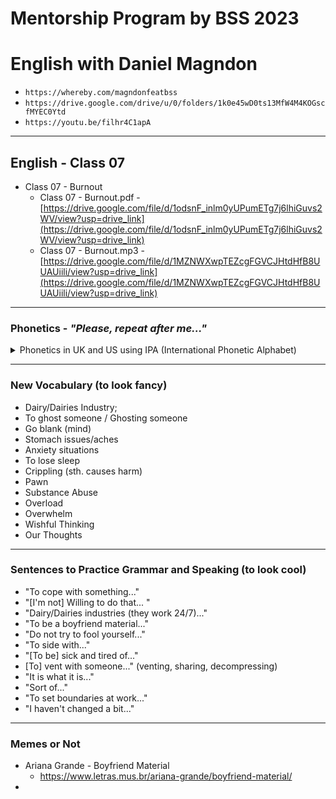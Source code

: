# Mentorship Program by BSS 2023
# English with Daniel Magndon

- ``` https://whereby.com/magndonfeatbss ``` 
- ``` https://drive.google.com/drive/u/0/folders/1k0e45wD0ts13MfW4M4KOGscfMYEC0Ytd ```
- ``` https://youtu.be/filhr4C1apA ```

___

## English - Class 07

- Class 07 - Burnout
  - Class 07 - Burnout.pdf - [https://drive.google.com/file/d/1odsnF_inlm0yUPumETg7j6lhiGuvs2WV/view?usp=drive_link](https://drive.google.com/file/d/1odsnF_inlm0yUPumETg7j6lhiGuvs2WV/view?usp=drive_link)
  - Class 07 - Burnout.mp3 - [https://drive.google.com/file/d/1MZNWXwpTEZcgFGVCJHtdHfB8UUAUiili/view?usp=drive_link](https://drive.google.com/file/d/1MZNWXwpTEZcgFGVCJHtdHfB8UUAUiili/view?usp=drive_link)
 
___

### Phonetics - _"Please, repeat after me..."_

<p>
<details>
<summary>Phonetics in UK and US using IPA (International Phonetic Alphabet)</summary>

&nbsp;
  - early - US  /ˈɝː.li/ UK  /ˈɜː.li/
  - dairy - US  /ˈder.i/ UK  /ˈdeə.ri/
  - anxiety - US  /æŋˈzaɪ.ə.t̬i/ UK  /æŋˈzaɪ.ə.ti/
  - anxious - US  /ˈæŋk.ʃəs/ UK  /ˈæŋk.ʃəs/
  - productive - US  /prəˈdʌk.tɪv/ UK  /prəˈdʌk.tɪv/
  - harassment - US  /həˈræs.mənt/ /ˈher.əs.mənt/ UK  /ˈhær.əs.mənt/ /həˈræs.mənt/
  - pawn - US  /pɑːn/ UK  /pɔːn/
  - sedentary - US  /ˈsed.ən.ter.i/ UK  /ˈsed.ən.tər.i/
  - overwhelm - US  /ˌoʊ.vɚˈwelm/ UK  /ˌəʊ.vəˈwelm/
  - employee - US  /ɪmˈplɔɪ.iː/ /ˌem.plɔɪˈiː/ UK  /ɪmˈplɔɪ.iː/ /ˌem.plɔɪˈiː/
  - difficulty - US  /ˈdɪf.ə.kəl.t̬i/ UK  /ˈdɪf.ɪ.kəl.ti/
  - wishfully - US  /ˈwɪʃ.fəl.i/ UK  /ˈwɪʃ.fəl.i/
    
</details>
</p>


___

### New Vocabulary (to look fancy) 

- Dairy/Dairies Industry;
- To ghost someone / Ghosting someone
- Go blank (mind)
- Stomach issues/aches
- Anxiety situations
- To lose sleep
- Crippling (sth. causes harm)
- Pawn
- Substance Abuse
- Overload
- Overwhelm
- Wishful Thinking
- Our Thoughts
  
  
___

### Sentences to Practice Grammar and Speaking (to look cool)

- "To cope with something..."  
- "[I'm not] Willing to do that... "
- "Dairy/Dairies industries (they work 24/7)..."
- "To be a boyfriend material..."
- "Do not try to fool yourself..."
- "To side with..." 
- "[To be] sick and tired of..."
- [To] vent with someone..." (venting, sharing, decompressing)
- "It is what it is..."
- "Sort of..."
- "To set boundaries at work..."
- "I haven't changed a bit..."
  
  
___

### Memes or Not

- Ariana Grande - Boyfriend Material
  - https://www.letras.mus.br/ariana-grande/boyfriend-material/
-  
